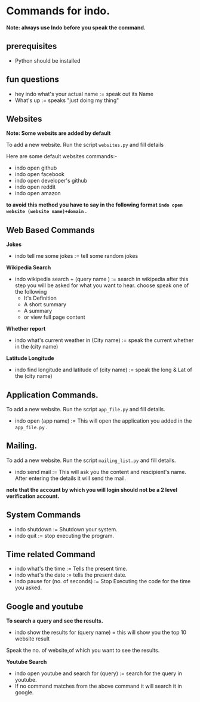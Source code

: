 # Commands for indo.
**Note: always use Indo before you speak the command.**
## prerequisites 
* Python should be installed
## fun questions
* hey indo what\'s your actual name := speak out its Name
* What's up := speaks "just doing my thing"

## Websites
**Note: Some websits are added by default** 

To add a new website. Run the script ``` websites.py ``` and fill details

Here are some default websites commands:-
* indo open github
* indo open facebook
* indo open developer's github
* indo open reddit
* indo open amazon

**to avoid this method you have to say in the following format ``` indo open website (website name)+domain ``` .**
## Web Based Commands
**Jokes**
* indo tell me some jokes  := tell some random jokes

**Wikipedia Search**
* indo wikipedia search + (query name ) := search in wikipedia
after this step you will be asked for what you want to hear. choose speak one of the following
  * It's Definition
  * A short summary
  * A summary
  * or view full page content
  
**Whether report**
* indo what\'s current weather in (City name) := speak the current whether in the (city name)

**Latitude Longitude**
* indo find longitude and latitude of (city name)  := speak the long & Lat of the (city name)
## Application Commands.

To add a new website. Run the script ``` app_file.py ``` and fill details.
* indo open (app name)  := This will open the application you added in the ``` app_file.py ``` .

## Mailing.

To add a new website. Run the script ``` mailing_list.py ``` and fill details.

* indo send mail := This will ask you the content and rescipient's name. After entering the details it will send the mail.

**note that the account by which you will login should not be a 2 level verification account.**
## System Commands
* indo shutdown  := Shutdown your system.
* indo quit  := stop executing the program.

## Time related Command
* indo what's the time  := Tells the present time.
* indo what's the date  := tells the present date.
* indo pause for (no. of seconds) := Stop Executing the code for the time you asked.

## Google and youtube

**To search a query and see the results.**
* indo show the results for (query name)  = this will show you the top 10 website result

Speak the no. of website,of which you want to see the results.

**Youtube Search**

* indo open youtube and search for (query)  := search for the query in youtube.
* If no command matches from the above command it will search it in google.
 
